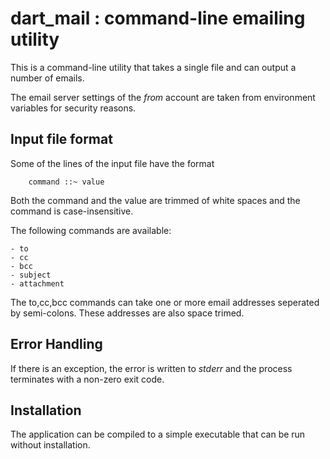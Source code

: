 # dart_mail : command-line emailing utility

This is a command-line utility that takes a single file and can output a number of emails.

The email server settings of the *from* account are taken from environment variables for
security reasons.

## Input file format

Some of the lines of the input file have the format

        command ::~ value

Both the command and the value are trimmed of white spaces and the command is case-insensitive. 

The following commands are available:

    - to
    - cc
    - bcc
    - subject
    - attachment

The to,cc,bcc commands can take one or more email addresses seperated by semi-colons. These addresses are also space trimed.

## Error Handling

If there is an exception, the error is written to _stderr_ and the process terminates with a non-zero exit code. 

## Installation

The application can be compiled to a simple executable that can be run without installation.

